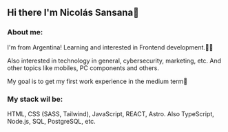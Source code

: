 ## Hi there I'm Nicolás Sansana👋

### About me:

I'm from Argentina! Learning and interested in Frontend development.👨‍💻 

Also interested in technology in general, cybersecurity, marketing, etc. And other topics like mobiles, PC components and others.

My goal is to get my first work experience in the medium term💪

### My stack wil be:
HTML, CSS (SASS, Tailwind), JavaScript, REACT, Astro. Also TypeScript, Node.js, SQL, PostgreSQL, etc.
